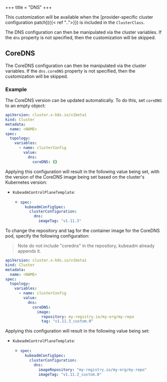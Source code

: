 +++
title = "DNS"
+++

This customization will be available when the
[provider-specific cluster configuration patch]({{< ref "..">}}) is included in the `ClusterClass`.

The DNS configuration can then be manipulated via the cluster variables.
If the `dns` property is not specified, then the customization will be skipped.

## CoreDNS

The CoreDNS configuration can then be manipulated via the cluster variables.
If the `dns.coreDNS` property is not specified, then the customization will be skipped.

### Example

The CoreDNS version can be updated automatically. To do this, set `coreDNS` to an empty object:

```yaml
apiVersion: cluster.x-k8s.io/v1beta1
kind: Cluster
metadata:
  name: <NAME>
spec:
  topology:
    variables:
      - name: clusterConfig
        value:
          dns:
            coreDNS: {}
```

Applying this configuration will result in the following value being set,
with the version of the CoreDNS image being set based on the cluster's Kubernetes version:

- `KubeadmControlPlaneTemplate`:

  - ```yaml
    spec:
      kubeadmConfigSpec:
        clusterConfiguration:
          dns:
            imageTag: "v1.11.3"
    ```

To change the repository and tag for the container image for the CoreDNS pod, specify the following configuration:

> Note do not include "coredns" in the repository, kubeadm already appends it.

```yaml
apiVersion: cluster.x-k8s.io/v1beta1
kind: Cluster
metadata:
  name: <NAME>
spec:
  topology:
    variables:
      - name: clusterConfig
        value:
          dns:
            coreDNS:
              image:
                repository: my-registry.io/my-org/my-repo
                tag: "v1.11.3_custom.0"
```

Applying this configuration will result in the following value being set:

- `KubeadmControlPlaneTemplate`:

  - ```yaml
    spec:
      kubeadmConfigSpec:
        clusterConfiguration:
          dns:
            imageRepository: "my-registry.io/my-org/my-repo"
            imageTag: "v1.11.3_custom.0"
    ```
